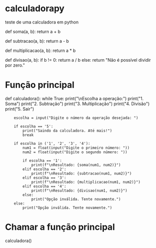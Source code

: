 # calculadorapy
teste de uma calculadora em python

def soma(a, b):
    return a + b

def subtracao(a, b):
    return a - b

def multiplicacao(a, b):
    return a * b

def divisao(a, b):
    if b != 0:
        return a / b
    else:
        return "Não é possível dividir por zero."

# Função principal
def calculadora():
    while True:
        print("\nEscolha a operação:")
        print("1. Soma")
        print("2. Subtração")
        print("3. Multiplicação")
        print("4. Divisão")
        print("5. Sair")

        escolha = input("Digite o número da operação desejada: ")

        if escolha == '5':
            print("Saindo da calculadora. Até mais!")
            break

        if escolha in ('1', '2', '3', '4'):
            num1 = float(input("Digite o primeiro número: "))
            num2 = float(input("Digite o segundo número: "))

            if escolha == '1':
                print(f"\nResultado: {soma(num1, num2)}")
            elif escolha == '2':
                print(f"\nResultado: {subtracao(num1, num2)}")
            elif escolha == '3':
                print(f"\nResultado: {multiplicacao(num1, num2)}")
            elif escolha == '4':
                print(f"\nResultado: {divisao(num1, num2)}")
            else:
                print("Opção inválida. Tente novamente.")
        else:
            print("Opção inválida. Tente novamente.")

# Chamar a função principal
calculadora()
